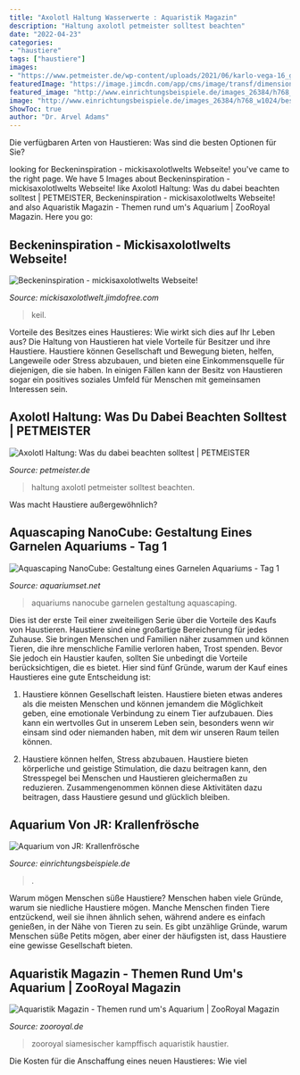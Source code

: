 ```yaml
---
title: "Axolotl Haltung Wasserwerte : Aquaristik Magazin"
description: "Haltung axolotl petmeister solltest beachten"
date: "2022-04-23"
categories:
- "haustiere"
tags: ["haustiere"]
images:
- "https://www.petmeister.de/wp-content/uploads/2021/06/karlo-vega-16_gBi18-T0-unsplash-scaled-e1622666130101-1024x614.jpg"
featuredImage: "https://image.jimcdn.com/app/cms/image/transf/dimension=960x10000:format=jpg/path/sf9fc9f1a786e7078/image/id33fcdaced81f72a/version/1499971757/image.jpg"
featured_image: "http://www.einrichtungsbeispiele.de/images_26384/h768_w1024/besatz-im-aquarium-krallenfroesche__7966aa0c462f299939552357d8274a06.jpg"
image: "http://www.einrichtungsbeispiele.de/images_26384/h768_w1024/besatz-im-aquarium-krallenfroesche__7966aa0c462f299939552357d8274a06.jpg"
ShowToc: true
author: "Dr. Arvel Adams"
---
```



Die verfügbaren Arten von Haustieren: Was sind die besten Optionen für Sie?

	

		
looking for Beckeninspiration - mickisaxolotlwelts Webseite! you've came to the right page. We have 5 Images about Beckeninspiration - mickisaxolotlwelts Webseite! like Axolotl Haltung: Was du dabei beachten solltest | PETMEISTER, Beckeninspiration - mickisaxolotlwelts Webseite! and also Aquaristik Magazin - Themen rund um&#039;s Aquarium | ZooRoyal Magazin. Here you go:
		
    
## Beckeninspiration - Mickisaxolotlwelts Webseite!

<img loading=lazy src="https://image.jimcdn.com/app/cms/image/transf/dimension=960x10000:format=jpg/path/sf9fc9f1a786e7078/image/id33fcdaced81f72a/version/1499971757/image.jpg" onerror="this.onerror=null;this.src='https://tse1.mm.bing.net/th?id=OIP.nvGCnxd2nP6C5dspI4i2_QHaFj&amp;pid=15.1';" alt="Beckeninspiration - mickisaxolotlwelts Webseite!">

_Source: mickisaxolotlwelt.jimdofree.com_

>keil. 

	

Vorteile des Besitzes eines Haustieres: Wie wirkt sich dies auf Ihr Leben aus?
Die Haltung von Haustieren hat viele Vorteile für Besitzer und ihre Haustiere. Haustiere können Gesellschaft und Bewegung bieten, helfen, Langeweile oder Stress abzubauen, und bieten eine Einkommensquelle für diejenigen, die sie haben. In einigen Fällen kann der Besitz von Haustieren sogar ein positives soziales Umfeld für Menschen mit gemeinsamen Interessen sein.

    
## Axolotl Haltung: Was Du Dabei Beachten Solltest | PETMEISTER

<img loading=lazy src="https://www.petmeister.de/wp-content/uploads/2021/06/karlo-vega-16_gBi18-T0-unsplash-scaled-e1622666130101-1024x614.jpg" onerror="this.onerror=null;this.src='https://tse4.mm.bing.net/th?id=OIP.Ii5_vSWeUJrVd_JwzCSINgHaEc&amp;pid=15.1';" alt="Axolotl Haltung: Was du dabei beachten solltest | PETMEISTER">

_Source: petmeister.de_

>haltung axolotl petmeister solltest beachten. 

	

Was macht Haustiere außergewöhnlich?

    
## Aquascaping NanoCube: Gestaltung Eines Garnelen Aquariums - Tag 1

<img loading=lazy src="https://i.ytimg.com/vi/ykqxY8hxGF0/0.jpg" onerror="this.onerror=null;this.src='https://tse1.mm.bing.net/th?id=OIP.yDvnImBc4W2vOV1P0PcDZgHaFj&amp;pid=15.1';" alt="Aquascaping NanoCube: Gestaltung eines Garnelen Aquariums - Tag 1">

_Source: aquariumset.net_

>aquariums nanocube garnelen gestaltung aquascaping. 

	

Dies ist der erste Teil einer zweiteiligen Serie über die Vorteile des Kaufs von Haustieren.
Haustiere sind eine großartige Bereicherung für jedes Zuhause. Sie bringen Menschen und Familien näher zusammen und können Tieren, die ihre menschliche Familie verloren haben, Trost spenden. Bevor Sie jedoch ein Haustier kaufen, sollten Sie unbedingt die Vorteile berücksichtigen, die es bietet. Hier sind fünf Gründe, warum der Kauf eines Haustieres eine gute Entscheidung ist:
1) Haustiere können Gesellschaft leisten. Haustiere bieten etwas anderes als die meisten Menschen und können jemandem die Möglichkeit geben, eine emotionale Verbindung zu einem Tier aufzubauen. Dies kann ein wertvolles Gut in unserem Leben sein, besonders wenn wir einsam sind oder niemanden haben, mit dem wir unseren Raum teilen können.

2) Haustiere können helfen, Stress abzubauen. Haustiere bieten körperliche und geistige Stimulation, die dazu beitragen kann, den Stresspegel bei Menschen und Haustieren gleichermaßen zu reduzieren. Zusammengenommen können diese Aktivitäten dazu beitragen, dass Haustiere gesund und glücklich bleiben.

    
## Aquarium Von JR: Krallenfrösche

<img loading=lazy src="http://www.einrichtungsbeispiele.de/images_26384/h768_w1024/besatz-im-aquarium-krallenfroesche__7966aa0c462f299939552357d8274a06.jpg" onerror="this.onerror=null;this.src='https://tse1.mm.bing.net/th?id=OIP.Mdek7PKkrPOgkKYteznxkwHaD9&amp;pid=15.1';" alt="Aquarium von JR: Krallenfrösche">

_Source: einrichtungsbeispiele.de_

>. 

	

Warum mögen Menschen süße Haustiere?
Menschen haben viele Gründe, warum sie niedliche Haustiere mögen. Manche Menschen finden Tiere entzückend, weil sie ihnen ähnlich sehen, während andere es einfach genießen, in der Nähe von Tieren zu sein. Es gibt unzählige Gründe, warum Menschen süße Petits mögen, aber einer der häufigsten ist, dass Haustiere eine gewisse Gesellschaft bieten.

    
## Aquaristik Magazin - Themen Rund Um&#039;s Aquarium | ZooRoyal Magazin

<img loading=lazy src="https://www.zooroyal.de/magazin/wp-content/uploads/2014/12/siamesischer-kampffisch-760x560-691x398.jpg" onerror="this.onerror=null;this.src='https://tse3.mm.bing.net/th?id=OIP.9b7AoDiYMGvQYUfRWYUacgHaER&amp;pid=15.1';" alt="Aquaristik Magazin - Themen rund um&#039;s Aquarium | ZooRoyal Magazin">

_Source: zooroyal.de_

>zooroyal siamesischer kampffisch aquaristik haustier. 

	

Die Kosten für die Anschaffung eines neuen Haustieres: Wie viel

